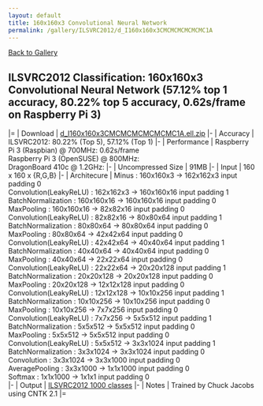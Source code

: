 ```yaml
---
layout: default
title: 160x160x3 Convolutional Neural Network
permalink: /gallery/ILSVRC2012/d_I160x160x3CMCMCMCMCMCMC1A
---
```


[Back to Gallery](/ELL/gallery)

## ILSVRC2012 Classification: 160x160x3 Convolutional Neural Network (57.12% top 1 accuracy, 80.22% top 5 accuracy, 0.62s/frame on Raspberry Pi 3)

|=
| Download | [d_I160x160x3CMCMCMCMCMCMC1A.ell.zip](https://github.com/Microsoft/ELL-models/raw/master/models/ILSVRC2012/d_I160x160x3CMCMCMCMCMCMC1A/d_I160x160x3CMCMCMCMCMCMC1A.ell.zip)
|-
| Accuracy | ILSVRC2012: 80.22% (Top 5), 57.12% (Top 1) 
|-
| Performance | Raspberry Pi 3 (Raspbian) @ 700MHz: 0.62s/frame<br>Raspberry Pi 3 (OpenSUSE) @ 800MHz: <br>DragonBoard 410c @ 1.2GHz:
|-
| Uncompressed Size | 91MB
|-
| Input | 160 x 160 x {R,G,B}
|-
| Architecure | Minus :  160x160x3  ->  162x162x3  input padding 0<br>Convolution(LeakyReLU) :  162x162x3  ->  160x160x16  input padding 1<br>BatchNormalization :  160x160x16  ->  160x160x16  input padding 0<br>MaxPooling :  160x160x16  ->  82x82x16  input padding 0<br>Convolution(LeakyReLU) :  82x82x16  ->  80x80x64  input padding 1<br>BatchNormalization :  80x80x64  ->  80x80x64  input padding 0<br>MaxPooling :  80x80x64  ->  42x42x64  input padding 0<br>Convolution(LeakyReLU) :  42x42x64  ->  40x40x64  input padding 1<br>BatchNormalization :  40x40x64  ->  40x40x64  input padding 0<br>MaxPooling :  40x40x64  ->  22x22x64  input padding 0<br>Convolution(LeakyReLU) :  22x22x64  ->  20x20x128  input padding 1<br>BatchNormalization :  20x20x128  ->  20x20x128  input padding 0<br>MaxPooling :  20x20x128  ->  12x12x128  input padding 0<br>Convolution(LeakyReLU) :  12x12x128  ->  10x10x256  input padding 1<br>BatchNormalization :  10x10x256  ->  10x10x256  input padding 0<br>MaxPooling :  10x10x256  ->  7x7x256  input padding 0<br>Convolution(LeakyReLU) :  7x7x256  ->  5x5x512  input padding 1<br>BatchNormalization :  5x5x512  ->  5x5x512  input padding 0<br>MaxPooling :  5x5x512  ->  5x5x512  input padding 0<br>Convolution(LeakyReLU) :  5x5x512  ->  3x3x1024  input padding 1<br>BatchNormalization :  3x3x1024  ->  3x3x1024  input padding 0<br>Convolution :  3x3x1024  ->  3x3x1000  input padding 0<br>AveragePooling :  3x3x1000  ->  1x1x1000  input padding 0<br>Softmax :  1x1x1000  ->  1x1x1  input padding 0<br>
|-
| Output | [ILSVRC2012 1000 classes](https://github.com/Microsoft/ELL-models/raw/master/models/ILSVRC2012/ILSVRC2012_labels.txt)
|-
| Notes | Trained by Chuck Jacobs using CNTK 2.1
|=
